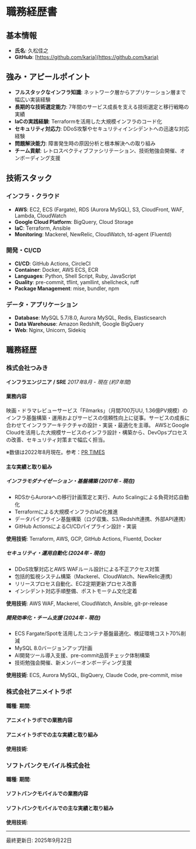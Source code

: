 # 職務経歴書

## 基本情報

- **氏名**: 久松佳之
- **GitHub**: [https://github.com/karia](https://github.com/karia)

## 強み・アピールポイント

- **フルスタックなインフラ知識**: ネットワーク層からアプリケーション層まで幅広い実装経験
- **長期的な技術選定能力**: 7年間のサービス成長を支える技術選定と移行戦略の実績
- **IaCの実践経験**: Terraformを活用した大規模インフラのコード化
- **セキュリティ対応力**: DDoS攻撃やセキュリティインシデントへの迅速な対応経験
- **問題解決能力**: 障害発生時の原因分析と根本解決への取り組み
- **チーム貢献**: レトロスペクティブファシリテーション、技術勉強会開催、オンボーディング支援

## 技術スタック

### インフラ・クラウド

- **AWS**: EC2, ECS (Fargate), RDS (Aurora MySQL), S3, CloudFront, WAF, Lambda, CloudWatch
- **Google Cloud Platform**: BigQuery, Cloud Storage
- **IaC**: Terraform, Ansible
- **Monitoring**: Mackerel, NewRelic, CloudWatch, td-agent (Fluentd)

### 開発・CI/CD

- **CI/CD**: GitHub Actions, CircleCI
- **Container**: Docker, AWS ECS, ECR
- **Languages**: Python, Shell Script, Ruby, JavaScript
- **Quality**: pre-commit, tflint, yamllint, shellcheck, ruff
- **Package Management**: mise, bundler, npm

### データ・アプリケーション

- **Database**: MySQL 5.7/8.0, Aurora MySQL, Redis, Elasticsearch
- **Data Warehouse**: Amazon Redshift, Google BigQuery
- **Web**: Nginx, Unicorn, Sidekiq

## 職務経歴

### 株式会社つみき

**インフラエンジニア / SRE**
*2017年8月 - 現在 (約7年間)*

#### 業務内容

映画・ドラマレビューサービス「Filmarks」（月間700万UU, 1.36億PV規模）のインフラ基盤構築・運用およびサービスの信頼性向上に従事。サービスの成長に合わせてインフラアーキテクチャの設計・実装・最適化を主導。
AWSとGoogle Cloudを活用した大規模サービスのインフラ設計・構築から、DevOpsプロセスの改善、セキュリティ対策まで幅広く担当。

※数値は2022年8月現在。参考：[PR TIMES](https://prtimes.jp/main/html/rd/p/000000280.000008641.html)

#### 主な実績と取り組み

##### インフラモダナイゼーション・基盤構築 (2017年 - 現在)

- RDSからAuroraへの移行計画策定と実行、Auto Scalingによる負荷対応自動化
- Terraformによる大規模インフラのIaC化推進
- データパイプライン基盤構築（ログ収集、S3/Redshift連携、外部API連携）
- GitHub ActionsによるCI/CDパイプライン設計・実装

**使用技術**: Terraform, AWS, GCP, GitHub Actions, Fluentd, Docker

##### セキュリティ・運用自動化 (2024年 - 現在)

- DDoS攻撃対応とAWS WAFルール設計による不正アクセス対策
- 包括的監視システム構築（Mackerel、CloudWatch、NewRelic連携）
- リリースプロセス自動化、EC2定期更新プロセス改善
- インシデント対応手順整備、ポストモーテム文化定着

**使用技術**: AWS WAF, Mackerel, CloudWatch, Ansible, git-pr-release

##### 開発効率化・チーム支援 (2024年 - 現在)

- ECS Fargate/Spotを活用したコンテナ基盤最適化、検証環境コスト70%削減
- MySQL 8.0バージョンアップ計画
- AI開発ツール導入支援、pre-commit品質チェック体制構築
- 技術勉強会開催、新メンバーオンボーディング支援

**使用技術**: ECS, Aurora MySQL, BigQuery, Claude Code, pre-commit, mise

### 株式会社アニメイトラボ

**職種**:
**期間**:

#### アニメイトラボでの業務内容

#### アニメイトラボでの主な実績と取り組み

**使用技術**:

### ソフトバンクモバイル株式会社

**職種**:
**期間**:

#### ソフトバンクモバイルでの業務内容

#### ソフトバンクモバイルでの主な実績と取り組み

**使用技術**:

---

最終更新日: 2025年9月22日
